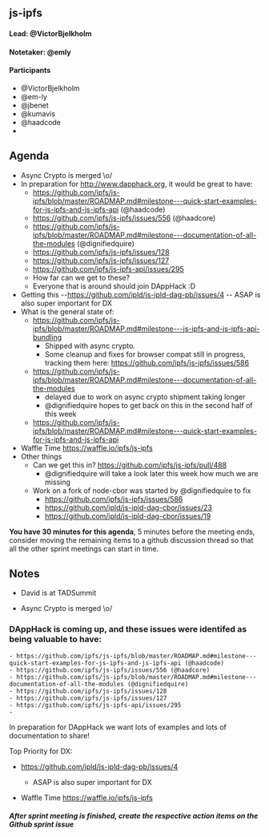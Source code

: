 ## js-ipfs

#### Lead: @VictorBjelkholm
#### Notetaker: @emly

#### Participants

- @VictorBjelkholm
- @em-ly
- @jbenet
- @kumavis
- @haadcode
- 

## Agenda

- Async Crypto is merged \o/ 
- In preparation for http://www.dapphack.org, it would be great to have:
    - https://github.com/ipfs/js-ipfs/blob/master/ROADMAP.md#milestone---quick-start-examples-for-js-ipfs-and-js-ipfs-api (@haadcode)
    - https://github.com/ipfs/js-ipfs/issues/556 (@haadcore)
    - https://github.com/ipfs/js-ipfs/blob/master/ROADMAP.md#milestone---documentation-of-all-the-modules (@dignifiedquire)
    - https://github.com/ipfs/js-ipfs/issues/128
    - https://github.com/ipfs/js-ipfs/issues/127
    - https://github.com/ipfs/js-ipfs-api/issues/295
    - How far can we get to these?
    - Everyone that is around should join DAppHack :D 
- Getting this --https://github.com/ipld/js-ipld-dag-pb/issues/4 -- ASAP is also super important for DX
- What is the general state of:
  - https://github.com/ipfs/js-ipfs/blob/master/ROADMAP.md#milestone---js-ipfs-and-js-ipfs-api-bundling
    - Shipped with async crypto. 
    - Some cleanup and fixes for browser compat still in progress, tracking them here: https://github.com/ipfs/js-ipfs/issues/586
  - https://github.com/ipfs/js-ipfs/blob/master/ROADMAP.md#milestone---documentation-of-all-the-modules
    - delayed due to work on async crypto shipment taking longer
    - @dignifiedquire hopes to get back on this in the second half of this week
  - https://github.com/ipfs/js-ipfs/blob/master/ROADMAP.md#milestone---quick-start-examples-for-js-ipfs-and-js-ipfs-api
- Waffle Time https://waffle.io/ipfs/js-ipfs
- Other things
  - Can we get this in? https://github.com/ipfs/js-ipfs/pull/488
    - @dignifiedquire will take a look later this week how much we are missing 
  - Work on a fork of node-cbor was started by @dignifiedquire to fix
    - https://github.com/ipfs/js-ipfs/issues/586
    - https://github.com/ipld/js-ipld-dag-cbor/issues/23
    - https://github.com/ipld/js-ipld-dag-cbor/issues/19


**You have 30 minutes for this agenda**, 5 minutes before the meeting ends, consider moving the remaining items to a github discussion thread so that all the other sprint meetings can start in time.

## Notes

- David is at TADSummit

-  Async Crypto is merged \o/ 

### DAppHack is coming up, and these issues were identifed as being valuable to have:
    - https://github.com/ipfs/js-ipfs/blob/master/ROADMAP.md#milestone---quick-start-examples-for-js-ipfs-and-js-ipfs-api (@haadcode)
    - https://github.com/ipfs/js-ipfs/issues/556 (@haadcore)
    - https://github.com/ipfs/js-ipfs/blob/master/ROADMAP.md#milestone---documentation-of-all-the-modules (@dignifiedquire)
    - https://github.com/ipfs/js-ipfs/issues/128
    - https://github.com/ipfs/js-ipfs/issues/127
    - https://github.com/ipfs/js-ipfs-api/issues/295
    - 
In preparation for DAppHack we want lots of examples and lots of documentation to share!

Top Priority for DX:
 - https://github.com/ipld/js-ipld-dag-pb/issues/4 
     - ASAP is also super important for DX
 
- Waffle Time https://waffle.io/ipfs/js-ipfs

##### After sprint meeting is finished, create the respective action items on the Github sprint issue
